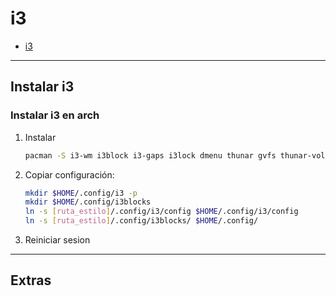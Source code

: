 # i3

- [i3](#i3)

---

## Instalar i3

### Instalar i3 en arch

1. Instalar

    ```sh
    pacman -S i3-wm i3block i3-gaps i3lock dmenu thunar gvfs thunar-volman # Arch
    ```

2. Copiar configuración:

    ```sh
    mkdir $HOME/.config/i3 -p
    mkdir $HOME/.config/i3blocks
    ln -s [ruta_estilo]/.config/i3/config $HOME/.config/i3/config
    ln -s [ruta_estilo]/.config/i3blocks/ $HOME/.config/
    ```

3. Reiniciar sesion

---

## Extras
